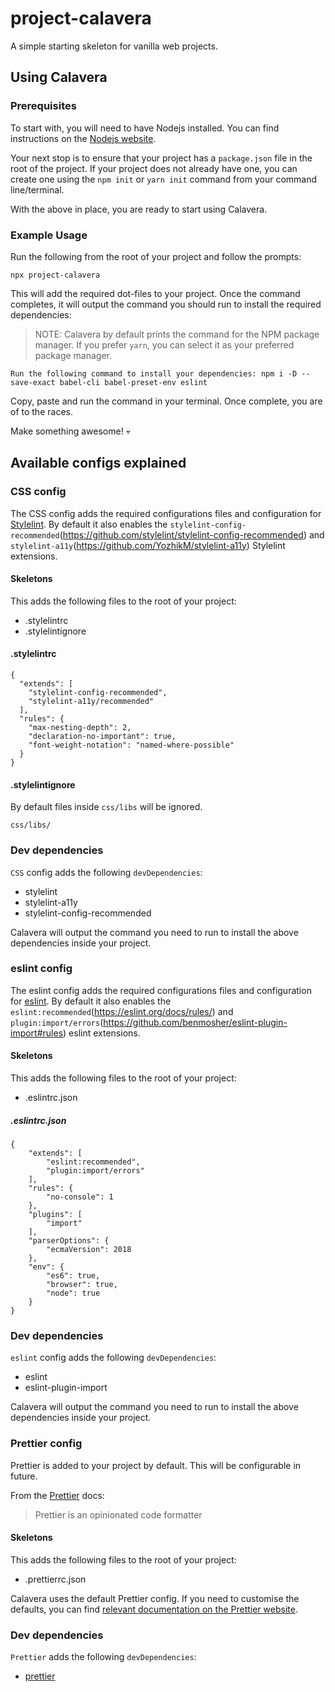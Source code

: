 # project-calavera

A simple starting skeleton for vanilla web projects.

## Using Calavera

### Prerequisites

To start with, you will need to have Nodejs installed. You can find instructions on the [Nodejs website](https://nodejs.org/).

Your next stop is to ensure that your project has a `package.json` file in the root of the project. If your project does not already have one, you can create one using the `npm init` or `yarn init` command from your command line/terminal.

With the above in place, you are ready to start using Calavera.

### Example Usage

Run the following from the root of your project and follow the prompts:

```
npx project-calavera
```

This will add the required dot-files to your project. Once the command completes, it will output the command you should run to install the required dependencies:

> NOTE: Calavera by default prints the command for the NPM package manager. If you prefer `yarn`, you can select it as your preferred package manager.

```
Run the following command to install your dependencies: npm i -D --save-exact babel-cli babel-preset-env eslint
```

Copy, paste and run the command in your terminal. Once complete, you are of to the races.

Make something awesome! 💀

## Available configs explained

### CSS config

The CSS config adds the required configurations files and configuration for [Stylelint](https://stylelint.io/). By default it also enables the `stylelint-config-recommended`(https://github.com/stylelint/stylelint-config-recommended) and `stylelint-a11y`(https://github.com/YozhikM/stylelint-a11y) Stylelint extensions.

#### Skeletons

This adds the following files to the root of your project:

- .stylelintrc
- .stylelintignore

#### .stylelintrc

```
{
  "extends": [
    "stylelint-config-recommended",
    "stylelint-a11y/recommended"
  ],
  "rules": {
    "max-nesting-depth": 2,
    "declaration-no-important": true,
    "font-weight-notation": "named-where-possible"
  }
}
```

#### .stylelintignore

By default files inside `css/libs` will be ignored.

```
css/libs/
```

### Dev dependencies

`CSS` config adds the following `devDependencies`:

- stylelint
- stylelint-a11y
- stylelint-config-recommended

Calavera will output the command you need to run to install the above dependencies inside your project.

### eslint config

The eslint config adds the required configurations files and configuration for [eslint](https://eslint.org/). By default it also enables the `eslint:recommended`(https://eslint.org/docs/rules/) and `plugin:import/errors`(https://github.com/benmosher/eslint-plugin-import#rules) eslint extensions.

#### Skeletons

This adds the following files to the root of your project:

- .eslintrc.json

##### .eslintrc.json

```
{
    "extends": [
        "eslint:recommended",
        "plugin:import/errors"
    ],
    "rules": {
        "no-console": 1
    },
    "plugins": [
        "import"
    ],
    "parserOptions": {
        "ecmaVersion": 2018
    },
    "env": {
        "es6": true,
        "browser": true,
        "node": true
    }
}
```

### Dev dependencies

`eslint` config adds the following `devDependencies`:

- eslint
- eslint-plugin-import

Calavera will output the command you need to run to install the above dependencies inside your project.

### Prettier config

Prettier is added to your project by default. This will be configurable in future.

From the [Prettier](https://prettier.io/) docs:

> Prettier is an opinionated code formatter

#### Skeletons

This adds the following files to the root of your project:

- .prettierrc.json

Calavera uses the default Prettier config. If you need to customise the defaults, you can find [relevant documentation on the Prettier website](https://prettier.io/docs/en/options.html).

### Dev dependencies

`Prettier` adds the following `devDependencies`:

- [prettier](https://github.com/prettier/prettier)
